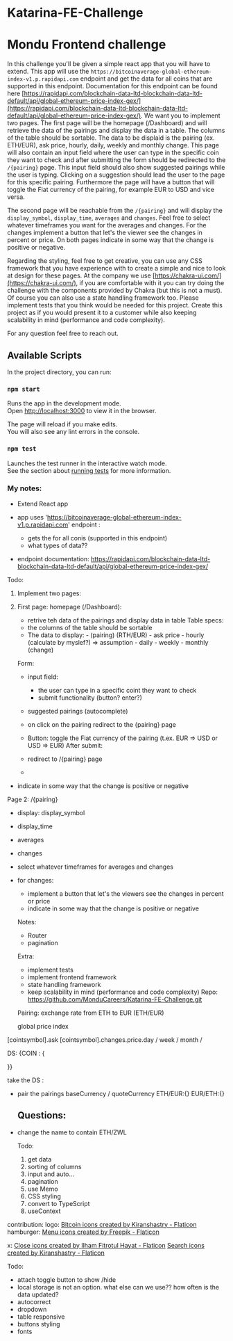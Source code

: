 # Katarina-FE-Challenge
# Mondu Frontend challenge

In this challenge you'll be given a simple react app that you will have to extend. This app will use the `https://bitcoinaverage-global-ethereum-index-v1.p.rapidapi.com`
endpoint and get the data for all coins that are supported in this endpoint. Documentation for this endpoint can be found here [https://rapidapi.com/blockchain-data-ltd-blockchain-data-ltd-default/api/global-ethereum-price-index-gex/](https://rapidapi.com/blockchain-data-ltd-blockchain-data-ltd-default/api/global-ethereum-price-index-gex/). We want you to implement two pages.
The first page will be the homepage (/Dashboard) and will retrieve the data of the pairings and display the data in a table. The columns of the table should be sortable. The data to be displaid is the pairing (ex. ETH/EUR), ask price, hourly, daily, weekly and monthly change. This page will also contain an input field where the user can type in the specific coin they want to check and after submitting the form should be redirected to the `/{pairing}` page. This input field should also show suggested pairings while the user is typing. Clicking on a suggestion should lead the user to the page for this specific pairing. Furthermore the page will have a button that will toggle the Fiat currency of the pairing, for example EUR to USD and vice versa.

The second page will be reachable from the `/{pairing}` and will display the `display_symbol`, `display_time`, `averages` and `changes`. Feel free to select whatever timeframes you want for the averages and changes. For the changes implement a button that let's the viewer see the changes in percent or price. On both pages indicate in some way that the change is positive or negative.

Regarding the styling, feel free to get creative, you can use any CSS framework that you have experience with to create a simple and nice to look at design for these pages. At the company we use [https://chakra-ui.com/](https://chakra-ui.com/), if you are comfortable with it you can try doing the challenge with the components provided by Chakra (but this is not a must). Of course you can also use a state handling framework too. Please implement tests that you think would be needed for this project. Create this project as if you would present it to a customer while also keeping scalability in mind (performance and code complexity).

For any question feel free to reach out.

## Available Scripts

In the project directory, you can run:

### `npm start`

Runs the app in the development mode.\
Open [http://localhost:3000](http://localhost:3000) to view it in the browser.

The page will reload if you make edits.\
You will also see any lint errors in the console.

### `npm test`

Launches the test runner in the interactive watch mode.\
See the section about [running tests](https://facebook.github.io/create-react-app/docs/running-tests) for more information.



### My notes: 
- Extend React app
- app uses 'https://bitcoinaverage-global-ethereum-index-v1.p.rapidapi.com' endpoint :
	- gets the for all conis (supported in this endpoint)
	- what types of data??

- endpoint documentation: 
https://rapidapi.com/blockchain-data-ltd-blockchain-data-ltd-default/api/global-ethereum-price-index-gex/

Todo:
1. Implement two pages:

1. First page: homepage (/Dashboard):
	- retrive teh data of the pairings and display data in table 
	Table specs: 
	- the columns of the table should be sortable 
	- The data to display:
			- (pairing) (RTH/EUR)
			- ask price
			- hourly (calculate by myslef?) => assumption
			- daily
			- weekly
			- monthly 
			(change)

	Form:
	- input field:
		- the user can type in a specific coint they want to check 
		- submit functionality (button? enter?)
	- suggested pairings (autocomplete)
	- on click on the pairing redirect to the {pairing} page 

	- Button: toggle the Fiat currency of the pairing (t.ex. EUR => USD or USD => EUR)
	After submit:
	- redirect to /{pairing} page
	- 

- indicate in some way that the change is positive or negative

Page 2:
/{pairing}
- display: display_symbol
- display_time
- averages
- changes

- select whatever timeframes for averages and changes 

- for changes:
	- implement a button that let's the viewers see the changes in percent or price 
	- indicate in some way that the change is positive or negative


	Notes:
	- Router 
	- pagination


	Extra:
	- implement tests
	- implement frontend framework 
	- state handling framework
	- keep scalability in mind (performance and code complexity)
	Repo:
	https://github.com/MonduCareers/Katarina-FE-Challenge.git


	Pairing: 
	exchange rate from ETH to EUR (ETH/EUR)
	
	global price index

[cointsymbol].ask
[cointsymbol].changes.price.day / week / month / 

DS:
{COIN : {

}}


take the DS :
- pair the pairings 
	baseCurrency / quoteCurrency
	ETH/EUR:{} 
	EUR/ETH:{}


	Questions: 
	- 

- change the name to contain 
	ETH/ZWL 


	Todo: 
	1. get data 
	2. sorting of columns
	3. input and auto...
	4. pagination
	5. use Memo
	6. CSS styling
	7. convert to TypeScript
	8. useContext 


contribution:
logo: <a href="https://www.flaticon.com/free-icons/bitcoin" title="bitcoin icons">Bitcoin icons created by Kiranshastry - Flaticon</a>
hamburger:
<a href="https://www.flaticon.com/free-icons/menu" title="menu icons">Menu icons created by Freepik - Flaticon</a>

x:
<a href="https://www.flaticon.com/free-icons/close" title="close icons">Close icons created by Ilham Fitrotul Hayat - Flaticon</a>
<a href="https://www.flaticon.com/free-icons/search" title="search icons">Search icons created by Kiranshastry - Flaticon</a>


Todo: 
- attach toggle button to show /hide 
- local storage is not an option. what else can we use?? how often is the data updated? 
- autocorrect 
- dropdown 
- table responsive 
- buttons styling
- fonts
